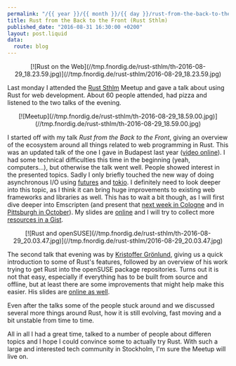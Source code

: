 ```yaml
---
permalink: "/{{ year }}/{{ month }}/{{ day }}/rust-from-the-back-to-the-front"
title: Rust from the Back to the Front (Rust Sthlm)
published_date: "2016-08-31 16:30:00 +0200"
layout: post.liquid
data:
  route: blog
---
```

<center>
[![Rust on the Web](//tmp.fnordig.de/rust-sthlm/th-2016-08-29_18.23.59.jpg)](//tmp.fnordig.de/rust-sthlm/2016-08-29_18.23.59.jpg)
</center>

Last monday I attended the [Rust Sthlm][meetup] Meetup and gave a talk about using Rust for web development.
About 60 people attended, had pizza and listened to the two talks of the evening.

<center>
[![Meetup](//tmp.fnordig.de/rust-sthlm/th-2016-08-29_18.59.00.jpg)](//tmp.fnordig.de/rust-sthlm/th-2016-08-29_18.59.00.jpg)
</center>

I started off with my talk *Rust from the Back to the Front*, giving an overview of the ecosystem around all things related to web programming in Rust.
This was an updated talk of the one I gave in Budapest last year ([video online](https://www.youtube.com/watch?v=L9sTIi7wFPo)).
I had some technical difficulties this time in the beginning (yeah, computers…), but otherwise the talk went well.
People showed interest in the presented topics.
Sadly I only briefly touched the new way of doing asynchronous I/O using [futures](https://github.com/alexcrichton/futures-rs) and [tokio](https://github.com/tokio-rs).
I definitely need to look deeper into this topic, as I think it can bring huge improvements to existing web frameworks and libraries as well.
This has to wait a bit though, as I will first dive deeper into Emscripten (and present that [next week in Cologne](http://rustaceans.cologne/2016/09/05/compile-to-js.html) and in [Pittsburgh in October](http://www.rust-belt-rust.com/)).
My slides are [online][slides] and I will try to collect more [resources in a Gist][resources].

<center>
[![Rust and openSUSE](//tmp.fnordig.de/rust-sthlm/th-2016-08-29_20.03.47.jpg)](//tmp.fnordig.de/rust-sthlm/2016-08-29_20.03.47.jpg)
</center>

The second talk that evening was by [Kristoffer Grönlund][krig], giving us a quick introduction to some of Rust's features,
followed by an overview of his work trying to get Rust into the openSUSE package repositories.
Turns out it is not that easy, especially if everything has to be built from source and offline, but at least there are some improvements
that might help make this easier.
His slides are [online as well][suseslides].

Even after the talks some of the people stuck around and we discussed several more things around Rust, how it is still evolving,
fast moving and a bit unstable from time to time.

All in all I had a great time, talked to a number of people about differen topics and I hope I could convince some to actually try Rust.
With such a large and interested tech community in Stockholm, I'm sure the Meetup will live on.

[meetup]: https://www.meetup.com/ruststhlm/events/232054490/
[slides]: https://badboy.github.io/rust-sthlm/
[resources]: https://gist.github.com/badboy/ba039333b8716c29d6038ef211ccd8e3
[suseslides]: http://www.kri.gs/presentation-rust-obs-sthlm-meetup/#/4/5
[krig]: https://github.com/krig
